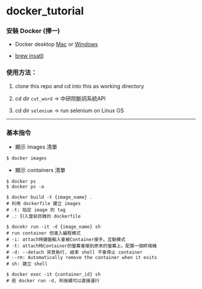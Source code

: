 # docker_tutorial
### 安裝 Docker (擇一)
* Docker desktop [Mac](https://hub.docker.com/editions/community/docker-ce-desktop-mac/) or [Windows](https://hub.docker.com/editions/community/docker-ce-desktop-windows)

* [brew insatll](https://blog.yowko.com/homebrew-docker/)


### 使用方法：
1. clone this repo and cd into this as working directory

2. cd dir `cut_word` -> 中研院斷詞系統API 

3. cd dir `selenium` -> run selenium on Linux OS

***

### 基本指令
* 顯示 images 清單
```
$ docker images
```

* 顯示 containers 清單
```
$ docker ps
$ docker ps -a
```

```
$ docker build -t {image_name} .
# 利用 dockerfile 建立 images
# -t: 指定 image 的 tag
# .: 引入當前目錄的 dockerfile

$ docekr run -it -d {image_name} sh 
# run container 但進入編程模式
# -i: attach時鍵盤輸入會被Container接手。互動模式
# -t: attach時Container的螢幕會接到原來的螢幕上。配置一個終端機
# -d: --detach 背景執行, 結束 shell 不會停止 container
# --rm: Automatically remove the container when it exits
# sh: 建立 shell

$ docker exec -it {container_id} sh
# 若 docker run -d, 則後續可以直接運行
```
